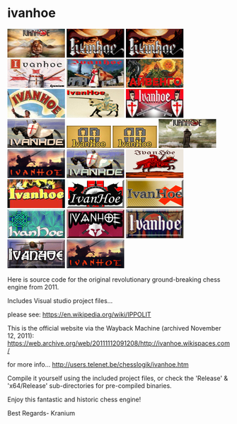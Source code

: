 # ivanhoe
![alt tag](https://raw.githubusercontent.com/FireFather/ivanhoe/master/logos/ivanhoe_1.bmp)
![alt tag](https://raw.githubusercontent.com/FireFather/ivanhoe/master/logos/ivanhoe_2.bmp)
![alt tag](https://raw.githubusercontent.com/FireFather/ivanhoe/master/logos/ivanhoe_3.bmp)
![alt tag](https://raw.githubusercontent.com/FireFather/ivanhoe/master/logos/ivanhoe_4.bmp)
![alt tag](https://raw.githubusercontent.com/FireFather/ivanhoe/master/logos/ivanhoe_5.bmp)
![alt tag](https://raw.githubusercontent.com/FireFather/ivanhoe/master/logos/ivanhoe_6.bmp)
![alt tag](https://raw.githubusercontent.com/FireFather/ivanhoe/master/logos/ivanhoe_7.bmp)
![alt tag](https://raw.githubusercontent.com/FireFather/ivanhoe/master/logos/ivanhoe_8.bmp)
![alt tag](https://raw.githubusercontent.com/FireFather/ivanhoe/master/logos/ivanhoe_9.bmp)
![alt tag](https://raw.githubusercontent.com/FireFather/ivanhoe/master/logos/ivanhoe_10.bmp)
![alt tag](https://raw.githubusercontent.com/FireFather/ivanhoe/master/logos/ivanhoe_11.bmp)
![alt tag](https://raw.githubusercontent.com/FireFather/ivanhoe/master/logos/ivanhoe_12.bmp)
![alt tag](https://raw.githubusercontent.com/FireFather/ivanhoe/master/logos/ivanhoe_13.bmp)
![alt tag](https://raw.githubusercontent.com/FireFather/ivanhoe/master/logos/ivanhoe_14.bmp)
![alt tag](https://raw.githubusercontent.com/FireFather/ivanhoe/master/logos/ivanhoe_15.bmp)
![alt tag](https://raw.githubusercontent.com/FireFather/ivanhoe/master/logos/ivanhoe_16.bmp)
![alt tag](https://raw.githubusercontent.com/FireFather/ivanhoe/master/logos/ivanhoe_17.bmp)
![alt tag](https://raw.githubusercontent.com/FireFather/ivanhoe/master/logos/ivanhoe_18.bmp)
![alt tag](https://raw.githubusercontent.com/FireFather/ivanhoe/master/logos/ivanhoe_19.bmp)
![alt tag](https://raw.githubusercontent.com/FireFather/ivanhoe/master/logos/ivanhoe_20.bmp)
![alt tag](https://raw.githubusercontent.com/FireFather/ivanhoe/master/logos/ivanhoe_21.bmp)
![alt tag](https://raw.githubusercontent.com/FireFather/ivanhoe/master/logos/ivanhoe_22.bmp)
![alt tag](https://raw.githubusercontent.com/FireFather/ivanhoe/master/logos/ivanhoe_23.bmp)
![alt tag](https://raw.githubusercontent.com/FireFather/ivanhoe/master/logos/ivanhoe_24.bmp)


Here is source code for the original revolutionary ground-breaking chess engine from 2011.

Includes Visual studio project files...

please see:
https://en.wikipedia.org/wiki/IPPOLIT

This is the official website via the Wayback Machine (archived November 12, 2011):
https://web.archive.org/web/20111112091208/http://ivanhoe.wikispaces.com/

for more info...
http://users.telenet.be/chesslogik/ivanhoe.htm

Compile it yourself using the included project files, or check the 'Release' & 'x64/Release' sub-directories for pre-compiled binaries.

Enjoy this fantastic and historic chess engine!

Best Regards-
Kranium 
